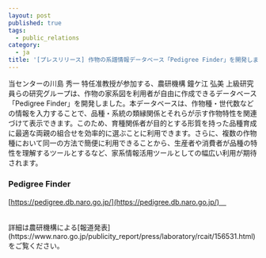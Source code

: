 ```yaml
---
layout: post
published: true
tags:
  - public_relations
category:
  - ja
title: '[プレスリリース] 作物の系譜情報データベース「Pedigree Finder」を開発しました'
---
```

当センターの川島 秀一 特任准教授が参加する、農研機構 鐘ケ江 弘美 上級研究員らの研究グループは、作物の家系図を利用者が自由に作成できるデータベース「Pedigree Finder」を開発しました。本データベースは、作物種・世代数などの情報を入力することで、品種・系統の類縁関係とそれらが示す作物特性を関連づけて表示できます。このため、育種関係者が目的とする形質を持った品種育成に最適な両親の組合せを効率的に選ぶことに利用できます。さらに、複数の作物種において同一の方法で簡便に利用できることから、生産者や消費者が品種の特性を理解するツールとするなど、家系情報活用ツールとしての幅広い利用が期待されます。

### Pedigree Finder 
[https://pedigree.db.naro.go.jp/](https://pedigree.db.naro.go.jp/)　 

<br/>
詳細は農研機構による[報道発表](https://www.naro.go.jp/publicity_report/press/laboratory/rcait/156531.html) をご覧ください。

